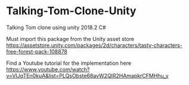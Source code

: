 # Talking-Tom-Clone-Unity
Talking Tom clone using unity 2018.2 C#

Must import this package from the Unity asset store
https://assetstore.unity.com/packages/2d/characters/tasty-characters-free-forest-pack-108878

Find a Youtube tutorial for the implementation here
https://www.youtube.com/watch?v=VIJqTEn0kuA&list=PLQsObste68avW2QlR2HAmapkrCFMHhu_v

